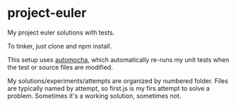project-euler
=============

My project euler solutions with tests.

To tinker, just clone and npm install.  

This setup uses [automocha](https://www.npmjs.org/package/automocha), which automatically re-runs my unit tests when the test or source files are modified.  

My solutions/experiments/attempts are organized by numbered folder.  Files are typically named by attempt, so first.js is my firs attempt to solve a problem.  Sometimes it's a working solution, sometimes not.  
